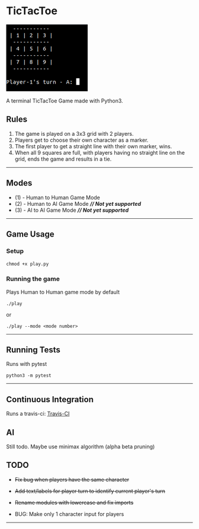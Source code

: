 # TicTacToe
![](https://raw.githubusercontent.com/kirbysebastian/TicTacToe/master/tictactoe_game.png)

A terminal TicTacToe Game made with Python3.

## Rules
1. The game is played on a 3x3 grid with 2 players.
2. Players get to choose their own character as a marker.
3. The first player to get a straight line with their own marker, wins.
4. When all 9 squares are full, with players having no straight line on the grid, ends the game and results in a tie.
---

## Modes
 * (1) - Human to Human Game Mode
 * (2) - Human to AI Game Mode  ***// Not yet supported***
 * (3) - AI to AI Game Mode  ***// Not yet supported***
---

## Game Usage
### Setup
```
chmod +x play.py
```
### Running the game
Plays Human to Human game mode by default
```
./play
```
or
```
./play --mode <mode number>
```
---

## Running Tests
Runs with pytest
```
python3 -m pytest
```
---

## Continuous Integration
Runs a travis-ci: [Travis-CI](https://travis-ci.org/kirbysebastian/TicTacToe)


## AI
Still todo. Maybe use minimax algorithm (alpha beta pruning)


## TODO
- ~~Fix bug when players have the same character~~
- ~~Add text/labels for player turn to identify current player's turn~~
- ~~Rename modules with lowercase and fix imports~~

- BUG: Make only 1 character input for players
---

